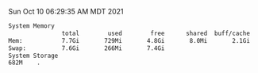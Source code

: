 Sun Oct 10 06:29:35 AM MDT 2021
```bash
System Memory
               total        used        free      shared  buff/cache   available
Mem:           7.7Gi       729Mi       4.8Gi       8.0Mi       2.1Gi       6.6Gi
Swap:          7.6Gi       266Mi       7.4Gi
System Storage
682M	.
```
```bash
